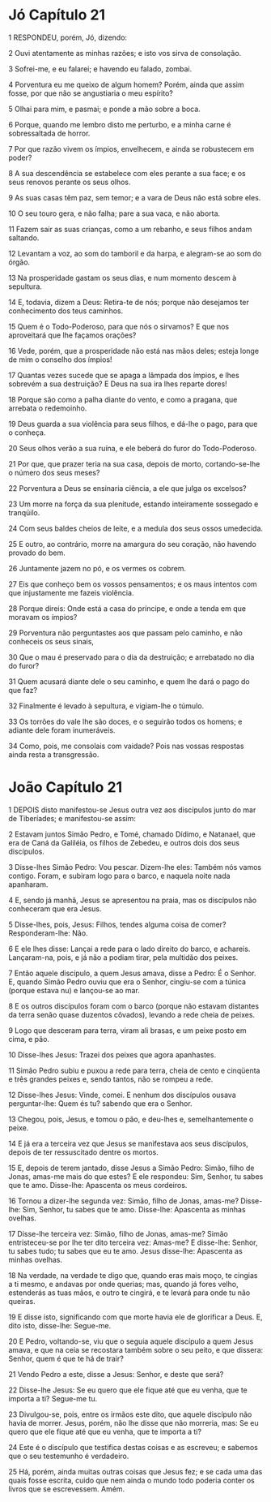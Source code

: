 # Jó Capítulo 21

1	RESPONDEU, porém, Jó, dizendo:

2	Ouvi atentamente as minhas razões; e isto vos sirva de consolação.

3	Sofrei-me, e eu falarei; e havendo eu falado, zombai.

4	Porventura eu me queixo de algum homem? Porém, ainda que assim fosse, por que não se angustiaria o meu espírito?

5	Olhai para mim, e pasmai; e ponde a mão sobre a boca.

6	Porque, quando me lembro disto me perturbo, e a minha carne é sobressaltada de horror.

7	Por que razão vivem os ímpios, envelhecem, e ainda se robustecem em poder?

8	A sua descendência se estabelece com eles perante a sua face; e os seus renovos perante os seus olhos.

9	As suas casas têm paz, sem temor; e a vara de Deus não está sobre eles.

10	O seu touro gera, e não falha; pare a sua vaca, e não aborta.

11	Fazem sair as suas crianças, como a um rebanho, e seus filhos andam saltando.

12	Levantam a voz, ao som do tamboril e da harpa, e alegram-se ao som do órgão.

13	Na prosperidade gastam os seus dias, e num momento descem à sepultura.

14	E, todavia, dizem a Deus: Retira-te de nós; porque não desejamos ter conhecimento dos teus caminhos.

15	Quem é o Todo-Poderoso, para que nós o sirvamos? E que nos aproveitará que lhe façamos orações?

16	Vede, porém, que a prosperidade não está nas mãos deles; esteja longe de mim o conselho dos ímpios!

17	Quantas vezes sucede que se apaga a lâmpada dos ímpios, e lhes sobrevém a sua destruição? E Deus na sua ira lhes reparte dores!

18	Porque são como a palha diante do vento, e como a pragana, que arrebata o redemoinho.

19	Deus guarda a sua violência para seus filhos, e dá-lhe o pago, para que o conheça.

20	Seus olhos verão a sua ruína, e ele beberá do furor do Todo-Poderoso.

21	Por que, que prazer teria na sua casa, depois de morto, cortando-se-lhe o número dos seus meses?

22	Porventura a Deus se ensinaria ciência, a ele que julga os excelsos?

23	Um morre na força da sua plenitude, estando inteiramente sossegado e tranqüilo.

24	Com seus baldes cheios de leite, e a medula dos seus ossos umedecida.

25	E outro, ao contrário, morre na amargura do seu coração, não havendo provado do bem.

26	Juntamente jazem no pó, e os vermes os cobrem.

27	Eis que conheço bem os vossos pensamentos; e os maus intentos com que injustamente me fazeis violência.

28	Porque direis: Onde está a casa do príncipe, e onde a tenda em que moravam os ímpios?

29	Porventura não perguntastes aos que passam pelo caminho, e não conheceis os seus sinais,

30	Que o mau é preservado para o dia da destruição; e arrebatado no dia do furor?

31	Quem acusará diante dele o seu caminho, e quem lhe dará o pago do que faz?

32	Finalmente é levado à sepultura, e vigiam-lhe o túmulo.

33	Os torrões do vale lhe são doces, e o seguirão todos os homens; e adiante dele foram inumeráveis.

34	Como, pois, me consolais com vaidade? Pois nas vossas respostas ainda resta a transgressão.

# João Capítulo 21

1	DEPOIS disto manifestou-se Jesus outra vez aos discípulos junto do mar de Tiberíades; e manifestou-se assim:

2	Estavam juntos Simão Pedro, e Tomé, chamado Dídimo, e Natanael, que era de Caná da Galiléia, os filhos de Zebedeu, e outros dois dos seus discípulos.

3	Disse-lhes Simão Pedro: Vou pescar. Dizem-lhe eles: Também nós vamos contigo. Foram, e subiram logo para o barco, e naquela noite nada apanharam.

4	E, sendo já manhã, Jesus se apresentou na praia, mas os discípulos não conheceram que era Jesus.

5	Disse-lhes, pois, Jesus: Filhos, tendes alguma coisa de comer? Responderam-lhe: Não.

6	E ele lhes disse: Lançai a rede para o lado direito do barco, e achareis. Lançaram-na, pois, e já não a podiam tirar, pela multidão dos peixes.

7	Então aquele discípulo, a quem Jesus amava, disse a Pedro: É o Senhor. E, quando Simão Pedro ouviu que era o Senhor, cingiu-se com a túnica (porque estava nu) e lançou-se ao mar.

8	E os outros discípulos foram com o barco (porque não estavam distantes da terra senão quase duzentos côvados), levando a rede cheia de peixes.

9	Logo que desceram para terra, viram ali brasas, e um peixe posto em cima, e pão.

10	Disse-lhes Jesus: Trazei dos peixes que agora apanhastes.

11	Simão Pedro subiu e puxou a rede para terra, cheia de cento e cinqüenta e três grandes peixes e, sendo tantos, não se rompeu a rede.

12	Disse-lhes Jesus: Vinde, comei. E nenhum dos discípulos ousava perguntar-lhe: Quem és tu? sabendo que era o Senhor.

13	Chegou, pois, Jesus, e tomou o pão, e deu-lhes e, semelhantemente o peixe.

14	E já era a terceira vez que Jesus se manifestava aos seus discípulos, depois de ter ressuscitado dentre os mortos.

15	E, depois de terem jantado, disse Jesus a Simão Pedro: Simão, filho de Jonas, amas-me mais do que estes? E ele respondeu: Sim, Senhor, tu sabes que te amo. Disse-lhe: Apascenta os meus cordeiros.

16	Tornou a dizer-lhe segunda vez: Simão, filho de Jonas, amas-me? Disse-lhe: Sim, Senhor, tu sabes que te amo. Disse-lhe: Apascenta as minhas ovelhas.

17	Disse-lhe terceira vez: Simão, filho de Jonas, amas-me? Simão entristeceu-se por lhe ter dito terceira vez: Amas-me? E disse-lhe: Senhor, tu sabes tudo; tu sabes que eu te amo. Jesus disse-lhe: Apascenta as minhas ovelhas.

18	Na verdade, na verdade te digo que, quando eras mais moço, te cingias a ti mesmo, e andavas por onde querias; mas, quando já fores velho, estenderás as tuas mãos, e outro te cingirá, e te levará para onde tu não queiras.

19	E disse isto, significando com que morte havia ele de glorificar a Deus. E, dito isto, disse-lhe: Segue-me.

20	E Pedro, voltando-se, viu que o seguia aquele discípulo a quem Jesus amava, e que na ceia se recostara também sobre o seu peito, e que dissera: Senhor, quem é que te há de trair?

21	Vendo Pedro a este, disse a Jesus: Senhor, e deste que será?

22	Disse-lhe Jesus: Se eu quero que ele fique até que eu venha, que te importa a ti? Segue-me tu.

23	Divulgou-se, pois, entre os irmãos este dito, que aquele discípulo não havia de morrer. Jesus, porém, não lhe disse que não morreria, mas: Se eu quero que ele fique até que eu venha, que te importa a ti?

24	Este é o discípulo que testifica destas coisas e as escreveu; e sabemos que o seu testemunho é verdadeiro.

25	Há, porém, ainda muitas outras coisas que Jesus fez; e se cada uma das quais fosse escrita, cuido que nem ainda o mundo todo poderia conter os livros que se escrevessem. Amém.


